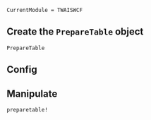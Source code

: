 ```@meta
CurrentModule = TWAISWCF
```
## Create the `PrepareTable` object

```@docs
PrepareTable
```


## Config

## Manipulate 
```@docs
preparetable!
```